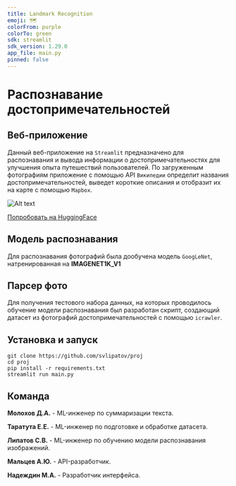 ```yaml
---
title: Landmark Recognition
emoji: 🗺️
colorFrom: purple
colorTo: green
sdk: streamlit
sdk_version: 1.29.0
app_file: main.py
pinned: false
---
```


# Распознавание достопримечательностей

## Веб-приложение
Данный веб-приложение на `Streamlit` предназначено для распознавания и вывода информации о достопримечательностях для улучшения опыта путешествий пользователей. По загруженным фотографиям приложение с помощью API `Википедии` определит названия достопримечательностей, выведет короткие описания и отобразит их на карте с помощью `Mapbox`.

![Alt text](images/demonstration.gif)

[Попробовать на HuggingFace](https://huggingface.co/spaces/molokhovdmitry/landmark_recognition)

## Модель распознавания
Для распознавания фотографий была дообучена модель `GoogLeNet`, натренированная на **IMAGENET1K_V1**

## Парсер фото
Для получения тестового набора данных, на которых проводилось обучение модели распознавания был разработан скрипт, создающий датасет из фотографий достопримечательностей с помощью `icrawler`.

## Установка и запуск

```
git clone https://github.com/svlipatov/proj
cd proj
pip install -r requirements.txt
streamlit run main.py
```

## Команда

**Молохов Д.А.** - ML-инженер по суммаризации текста.

**Таратута Е.Е.** - ML-инженер по подготовке и обработке датасета.

**Липатов С.В.** - ML-инженер по обучению модели распознавания изображений.

**Мальцев А.Ю.** - API-разработчик.

**Надеждин М.А.** - Разработчик интерфейса.

